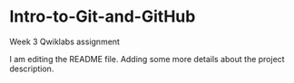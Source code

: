 # Intro-to-Git-and-GitHub
Week 3 Qwiklabs assignment

I am editing the README file. Adding some more details about the project description.
